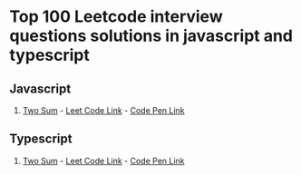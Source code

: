# Top 100 Leetcode interview questions solutions in javascript and typescript

## Javascript

1. [Two Sum](./js/two-sum.js) - [Leet Code Link](https://leetcode.com/problems/two-sum/) - [Code Pen Link](https://codepen.io/1124ritesh/pen/QWoaVxp)


## Typescript

1. [Two Sum](./ts/two-sum.ts) - [Leet Code Link](https://leetcode.com/problems/two-sum/) - [Code Pen Link](https://codepen.io/1124ritesh/pen/abMEaZY)